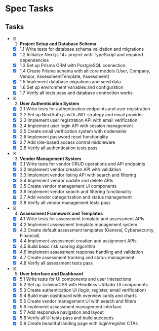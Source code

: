 # Spec Tasks

## Tasks

- [x] 1. **Project Setup and Database Schema**
  - [x] 1.1 Write tests for database schema validation and migrations
  - [x] 1.2 Initialize Next.js 14+ project with TypeScript and required dependencies
  - [x] 1.3 Set up Prisma ORM with PostgreSQL connection
  - [x] 1.4 Create Prisma schema with all core models (User, Company, Vendor, AssessmentTemplate, Assessment)
  - [x] 1.5 Implement database migrations and seed data
  - [x] 1.6 Set up environment variables and configuration
  - [x] 1.7 Verify all tests pass and database connection works

- [x] 2. **User Authentication System**
  - [x] 2.1 Write tests for authentication endpoints and user registration
  - [x] 2.2 Set up NextAuth.js with JWT strategy and email provider
  - [x] 2.3 Implement user registration API with email verification
  - [x] 2.4 Implement user login API with session management
  - [x] 2.5 Create email verification system with nodemailer
  - [x] 2.6 Implement password reset functionality
  - [x] 2.7 Add role-based access control middleware
  - [x] 2.8 Verify all authentication tests pass

- [x] 3. **Vendor Management System**
  - [x] 3.1 Write tests for vendor CRUD operations and API endpoints
  - [x] 3.2 Implement vendor creation API with validation
  - [x] 3.3 Implement vendor listing API with search and filtering
  - [x] 3.4 Implement vendor update and delete APIs
  - [x] 3.5 Create vendor management UI components
  - [x] 3.6 Implement vendor search and filtering functionality
  - [x] 3.7 Add vendor categorization and status management
  - [x] 3.8 Verify all vendor management tests pass

- [x] 4. **Assessment Framework and Templates**
  - [x] 4.1 Write tests for assessment template and assessment APIs
  - [x] 4.2 Implement assessment template management system
  - [x] 4.3 Create default assessment templates (General, Cybersecurity, Financial)
  - [x] 4.4 Implement assessment creation and assignment APIs
  - [x] 4.5 Build basic risk scoring algorithm
  - [x] 4.6 Implement assessment response handling and validation
  - [x] 4.7 Create assessment tracking and status management
  - [x] 4.8 Verify all assessment tests pass

- [x] 5. **User Interface and Dashboard**
  - [x] 5.1 Write tests for UI components and user interactions
  - [x] 5.2 Set up TailwindCSS with Headless UI/Radix UI components
  - [x] 5.3 Create authentication UI (login, register, email verification)
  - [x] 5.4 Build main dashboard with overview cards and charts
  - [x] 5.5 Create vendor management UI with search and filters
  - [x] 5.6 Implement assessment management interface
  - [x] 5.7 Add responsive navigation and layout
  - [x] 5.8 Verify all UI tests pass and build succeeds
  - [x] 5.9 Create beautiful landing page with login/register CTAs
